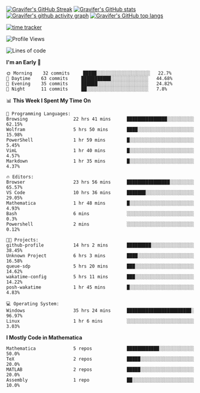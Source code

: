 <!--
**Gravifer/Gravifer** is a ✨ _special_ ✨ repository because its `README.md` (this file) appears on your GitHub profile.

Here are some ideas to get you started:

- 🔭 I’m currently working on ...
- 🌱 I’m currently learning ...
- 👯 I’m looking to collaborate on ...
- 🤔 I’m looking for help with ...
- 💬 Ask me about ...
- 📫 How to reach me: ...
- 😄 Pronouns: ...
- ⚡ Fun fact: ...
-->

<!-- ![Metrics](https://github.com/my-github-user/my-github-user/blob/main/github-metrics.svg) -->
[![Gravifer's GitHub Streak](https://github-readme-streak-stats.herokuapp.com/?user=Gravifer&theme=default&background=ffffff0a&border=00000000&stroke=80808080&currStreakNum=808080&sideNums=808080&sideLabels=808080&dates=808080)](https://github.com/DenverCoder1/github-readme-streak-stats)<!-- [![Contribution Stats](https://github-contribution-stats.vercel.app/api/?username=Gravifer)](https://github.com/LordDashMe/github-contribution-stats/) -->
[![Gravifer's GitHub stats](https://github-readme-stats.vercel.app/api?username=Gravifer&theme=default&bg_color=ffffff0a&text_color=808080&hide_border=true&show_icons=true&count_private=true)](https://github.com/anuraghazra/github-readme-stats)
[![Gravifer's github activity graph](https://activity-graph.herokuapp.com/graph?username=Gravifer&bg_color=ffffff0a&color=3080ed&line=5094f0&point=4d72f2&hide_border=true)](https://github.com/ashutosh00710/github-readme-activity-graph)
[![Gravifer's GitHub top langs](https://github-readme-stats.vercel.app/api/top-langs/?username=Gravifer&theme=default&bg_color=ffffff0a&text_color=808080&hide_border=true&show_icons=true&count_private=true&layout=compact)](https://github.com/anuraghazra/github-readme-stats)
<!-- [![Visitors](https://visitor-badge.glitch.me/badge?page_id=Gravifer.Gravifer)](https://github.com/Gravifer/) -->

[![time tracker](https://wakatime.com/badge/github/Gravifer/Gravifer.svg)](https://wakatime.com/badge/github/Gravifer/Gravifer)
<!--START_SECTION:waka-->
![Profile Views](http://img.shields.io/badge/Profile%20Views-10-blue)

![Lines of code](https://img.shields.io/badge/From%20Hello%20World%20I%27ve%20Written-111822%20lines%20of%20code-blue)

**I'm an Early 🐤** 

```text
🌞 Morning    32 commits     █████░░░░░░░░░░░░░░░░░░░░   22.7% 
🌆 Daytime    63 commits     ███████████░░░░░░░░░░░░░░   44.68% 
🌃 Evening    35 commits     ██████░░░░░░░░░░░░░░░░░░░   24.82% 
🌙 Night      11 commits     ██░░░░░░░░░░░░░░░░░░░░░░░   7.8%

```


📊 **This Week I Spent My Time On** 

```text
💬 Programming Languages: 
Browsing                 22 hrs 41 mins      ███████████████░░░░░░░░░░   62.15% 
Wolfram                  5 hrs 50 mins       ████░░░░░░░░░░░░░░░░░░░░░   15.98% 
PowerShell               1 hr 59 mins        █░░░░░░░░░░░░░░░░░░░░░░░░   5.45% 
VimL                     1 hr 40 mins        █░░░░░░░░░░░░░░░░░░░░░░░░   4.57% 
Markdown                 1 hr 35 mins        █░░░░░░░░░░░░░░░░░░░░░░░░   4.37%

🔥 Editors: 
Browser                  23 hrs 56 mins      ████████████████░░░░░░░░░   65.57% 
VS Code                  10 hrs 36 mins      ███████░░░░░░░░░░░░░░░░░░   29.05% 
Mathematica              1 hr 48 mins        █░░░░░░░░░░░░░░░░░░░░░░░░   4.93% 
Bash                     6 mins              ░░░░░░░░░░░░░░░░░░░░░░░░░   0.3% 
Powershell               2 mins              ░░░░░░░░░░░░░░░░░░░░░░░░░   0.12%

🐱‍💻 Projects: 
github-profile           14 hrs 2 mins       █████████░░░░░░░░░░░░░░░░   38.45% 
Unknown Project          6 hrs 3 mins        ████░░░░░░░░░░░░░░░░░░░░░   16.58% 
queue-sdp                5 hrs 20 mins       ███░░░░░░░░░░░░░░░░░░░░░░   14.62% 
wakatime-config          5 hrs 11 mins       ███░░░░░░░░░░░░░░░░░░░░░░   14.22% 
posh-wakatime            1 hr 45 mins        █░░░░░░░░░░░░░░░░░░░░░░░░   4.83%

💻 Operating System: 
Windows                  35 hrs 24 mins      ████████████████████████░   96.97% 
Linux                    1 hr 6 mins         ░░░░░░░░░░░░░░░░░░░░░░░░░   3.03%

```

**I Mostly Code in Mathematica** 

```text
Mathematica              5 repos             ████████████░░░░░░░░░░░░░   50.0% 
TeX                      2 repos             █████░░░░░░░░░░░░░░░░░░░░   20.0% 
MATLAB                   2 repos             █████░░░░░░░░░░░░░░░░░░░░   20.0% 
Assembly                 1 repo              ██░░░░░░░░░░░░░░░░░░░░░░░   10.0%

```



<!--END_SECTION:waka-->
